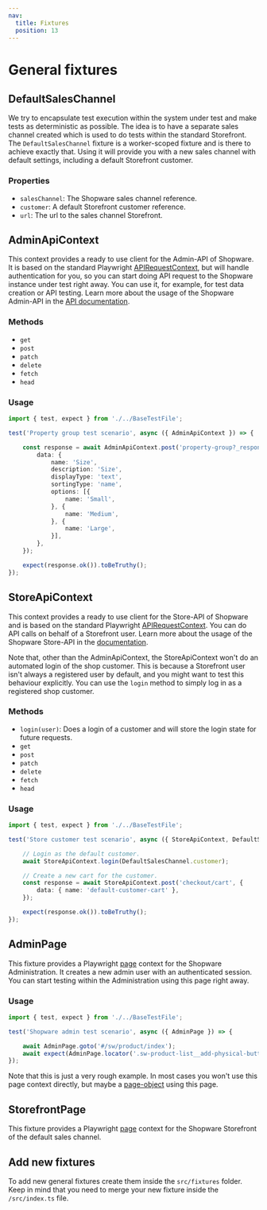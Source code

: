 ```yaml
---
nav:
  title: Fixtures
  position: 13
---
```


# General fixtures

## DefaultSalesChannel

We try to encapsulate test execution within the system under test and make tests as deterministic as possible. The idea is to have a separate sales channel created which is used to do tests within the standard Storefront. The `DefaultSalesChannel` fixture is a worker-scoped fixture and is there to achieve exactly that. Using it will provide you with a new sales channel with default settings, including a default Storefront customer.

### Properties

- `salesChannel`: The Shopware sales channel reference.
- `customer`: A default Storefront customer reference.
- `url`: The url to the sales channel Storefront.

## AdminApiContext

This context provides a ready to use client for the Admin-API of Shopware. It is based on the standard Playwright [APIRequestContext](https://playwright.dev/docs/api/class-apirequestcontext), but will handle authentication for you, so you can start doing API request to the Shopware instance under test right away. You can use it, for example, for test data creation or API testing. Learn more about the usage of the Shopware Admin-API in the [API documentation](https://shopware.stoplight.io/docs/admin-api).

### Methods

- `get`
- `post`
- `patch`
- `delete`
- `fetch`
- `head`

### Usage

```TypeScript
import { test, expect } from './../BaseTestFile';

test('Property group test scenario', async ({ AdminApiContext }) => {

    const response = await AdminApiContext.post('property-group?_response=1', {
        data: {
            name: 'Size',
            description: 'Size',
            displayType: 'text',
            sortingType: 'name',
            options: [{
                name: 'Small',
            }, {
                name: 'Medium',
            }, {
                name: 'Large',
            }],
        },
    });

    expect(response.ok()).toBeTruthy();
});
```

## StoreApiContext

This context provides a ready to use client for the Store-API of Shopware and is based on the standard Playwright [APIRequestContext](https://playwright.dev/docs/api/class-apirequestcontext). You can do API calls on behalf of a Storefront user. Learn more about the usage of the Shopware Store-API in the [documentation](https://shopware.stoplight.io/docs/store-api/).

Note that, other than the AdminApiContext, the StoreApiContext won't do an automated login of the shop customer. This is because a Storefront user isn't always a registered user by default, and you might want to test this behaviour explicitly. You can use the `login` method to simply log in as a registered shop customer.

### Methods

- `login(user)`: Does a login of a customer and will store the login state for future requests.
- `get`
- `post`
- `patch`
- `delete`
- `fetch`
- `head`

### Usage

```TypeScript
import { test, expect } from './../BaseTestFile';

test('Store customer test scenario', async ({ StoreApiContext, DefaultSalesChannel }) => {

    // Login as the default customer.
    await StoreApiContext.login(DefaultSalesChannel.customer);

    // Create a new cart for the customer.
    const response = await StoreApiContext.post('checkout/cart', {
        data: { name: 'default-customer-cart' },
    });

    expect(response.ok()).toBeTruthy();
});
```

## AdminPage

This fixture provides a Playwright [page](https://playwright.dev/docs/api/class-page) context for the Shopware Administration. It creates a new admin user with an authenticated session. You can start testing within the Administration using this page right away.

### Usage

```TypeScript
import { test, expect } from './../BaseTestFile';

test('Shopware admin test scenario', async ({ AdminPage }) => {

    await AdminPage.goto('#/sw/product/index');
    await expect(AdminPage.locator('.sw-product-list__add-physical-button')).toBeVisible();
});
```

Note that this is just a very rough example. In most cases you won't use this page context directly, but maybe a [page-object](#page-objects) using this page.

## StorefrontPage

This fixture provides a Playwright [page](https://playwright.dev/docs/api/class-page) context for the Shopware Storefront of the default sales channel.

## Add new fixtures

To add new general fixtures create them inside the `src/fixtures` folder. Keep in mind that you need to merge your new fixture inside the `/src/index.ts` file.
